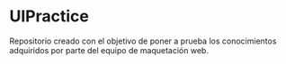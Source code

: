 # UIPractice
Repositorio creado con el objetivo de poner a prueba los conocimientos adquiridos por parte del equipo de maquetación web.
